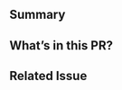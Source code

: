 ## Summary

<!-- Briefly explain *what* this PR does and *why*. Keep it concise but informative. -->

## What’s in this PR?

<!-- List the key changes or features introduced in this PR. -->

## Related Issue

<!-- Link to related issues using GitHub keywords like "Closes #..." or "Fixes #...". -->
